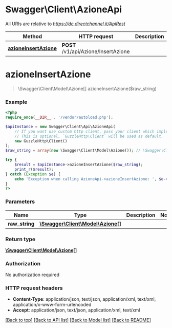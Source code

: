# Swagger\Client\AzioneApi

All URIs are relative to *https://dc.directchannel.it/ApiRest*

Method | HTTP request | Description
------------- | ------------- | -------------
[**azioneInsertAzione**](AzioneApi.md#azioneInsertAzione) | **POST** /v1/api/Azione/InsertAzione | 


# **azioneInsertAzione**
> \Swagger\Client\Model\Azione[] azioneInsertAzione($raw_string)



### Example
```php
<?php
require_once(__DIR__ . '/vendor/autoload.php');

$apiInstance = new Swagger\Client\Api\AzioneApi(
    // If you want use custom http client, pass your client which implements `GuzzleHttp\ClientInterface`.
    // This is optional, `GuzzleHttp\Client` will be used as default.
    new GuzzleHttp\Client()
);
$raw_string = array(new \Swagger\Client\Model\Azione()); // \Swagger\Client\Model\Azione[] | 

try {
    $result = $apiInstance->azioneInsertAzione($raw_string);
    print_r($result);
} catch (Exception $e) {
    echo 'Exception when calling AzioneApi->azioneInsertAzione: ', $e->getMessage(), PHP_EOL;
}
?>
```

### Parameters

Name | Type | Description  | Notes
------------- | ------------- | ------------- | -------------
 **raw_string** | [**\Swagger\Client\Model\Azione[]**](../Model/Azione.md)|  |

### Return type

[**\Swagger\Client\Model\Azione[]**](../Model/Azione.md)

### Authorization

No authorization required

### HTTP request headers

 - **Content-Type**: application/json, text/json, application/xml, text/xml, application/x-www-form-urlencoded
 - **Accept**: application/json, text/json, application/xml, text/xml

[[Back to top]](#) [[Back to API list]](../../README.md#documentation-for-api-endpoints) [[Back to Model list]](../../README.md#documentation-for-models) [[Back to README]](../../README.md)

